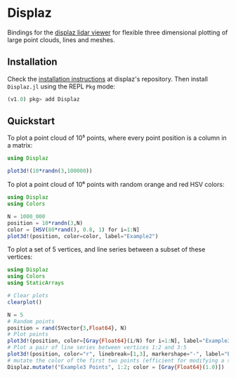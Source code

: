 # Displaz

Bindings for the [displaz lidar viewer](https://github.com/c42f/displaz) for
flexible three dimensional plotting of large point clouds, lines and meshes.

## Installation

Check the [installation instructions](https://github.com/c42f/displaz#installation) at displaz's repository.
Then install `Displaz.jl` using the REPL `Pkg` mode:
```julia
(v1.0) pkg> add Displaz
```

## Quickstart

To plot a point cloud of 10⁵ points, where every point position is a column in a
matrix:

```julia
using Displaz

plot3d!(10*randn(3,100000))
```


To plot a point cloud of 10⁶ points with random orange and red HSV colors:

```julia
using Displaz
using Colors

N = 1000_000
position = 10*randn(3,N)
color = [HSV(80*rand(), 0.8, 1) for i=1:N]
plot3d!(position, color=color, label="Example2")
```


To plot a set of 5 vertices, and line series between a subset of these vertices:

```julia
using Displaz
using Colors
using StaticArrays

# Clear plots
clearplot()

N = 5
# Random points
position = rand(SVector{3,Float64}, N)
# Plot points
plot3d!(position, color=[Gray{Float64}(i/N) for i=1:N], label="Example3 Points")
# Plot a pair of line series between vertices 1:2 and 3:5
plot3d!(position, color="r", linebreak=[1,3], markershape="-", label="Example3 Lines")
# mutate the color of the first two points (efficient for modifying a subset of points)
Displaz.mutate!("Example3 Points", 1:2; color = [Gray{Float64}(1.0)])
```
